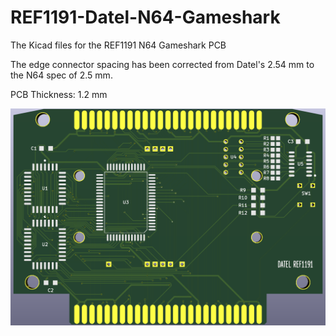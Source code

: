 # REF1191-Datel-N64-Gameshark
The Kicad files for the REF1191 N64 Gameshark PCB

The edge connector spacing has been corrected from Datel's 2.54 mm to the N64 spec of 2.5 mm.

PCB Thickness: 1.2 mm

![image](https://github.com/RWeick/REF1191-Datel-N64-Gameshark/blob/main/REF1191.png)
